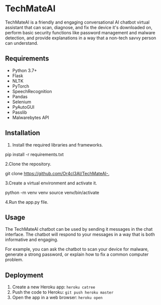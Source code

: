 # TechMateAI

TechMateAI is a friendly and engaging conversational AI chatbot virtual assistant that can scan, diagnose, and fix the device it's downloaded on, perform basic security functions like password management and malware detection, and provide explanations in a way that a non-tech savvy person can understand.

## Requirements

* Python 3.7+
* Flask
* NLTK
* PyTorch
* SpeechRecognition
* Pandas
* Selenium
* PyAutoGUI
* Passlib
* Malwarebytes API

## Installation

1. Install the required libraries and frameworks.

pip install -r requirements.txt

2.Clone the repository.

git clone <https://github.com/Or4cl3AI/TechMateAI->,

3.Create a virtual environment and activate it.

python -m venv venv
source venv/bin/activate

4.Run the app.py file.

## Usage

The TechMateAI chatbot can be used by sending it messages in the chat interface. The chatbot will respond to your messages in a way that is both informative and engaging.

For example, you can ask the chatbot to scan your device for malware, generate a strong password, or explain how to fix a common computer problem.

## Deployment

1. Create a new Heroku app: `heroku catree`
2. Push the code to Heroku: `git push heroku master`
3. Open the app in a web browser: `heroku open`
